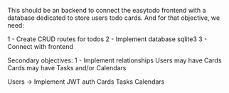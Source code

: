  This should be an backend to connect the easytodo frontend with a database dedicated to store users todo cards. And for that objective, we need:

 1 - Create CRUD routes for todos
 2 - Implement database sqlite3
 3 - Connect with frontend
 
 Secondary objectives:
 1 - Implement relationships
  Users may have Cards
  Cards may have Tasks and/or Calendars

Users -> Implement JWT auth
Cards
Tasks
Calendars